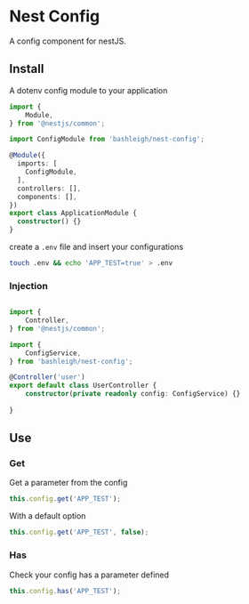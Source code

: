 Nest Config
===

A config component for nestJS.

## Install

A dotenv config module to your application

```typescript
import {
    Module,
} from '@nestjs/common';

import ConfigModule from 'bashleigh/nest-config';

@Module({
  imports: [
    ConfigModule,
  ],
  controllers: [],
  components: [],
})
export class ApplicationModule {
  constructor() {}
}

```

create a `.env` file and insert your configurations

```bash
touch .env && echo 'APP_TEST=true' > .env
```

### Injection

```typescript

import {
    Controller,
} from '@nestjs/common';

import {
    ConfigService,
} from 'bashleigh/nest-config';

@Controller('user')
export default class UserController {
    constructor(private readonly config: ConfigService) {}
    
}

```

## Use

### Get

Get a parameter from the config

```typescript
this.config.get('APP_TEST');
```
With a default option

```typescript
this.config.get('APP_TEST', false);
```

### Has

Check your config has a parameter defined

```typescript
this.config.has('APP_TEST');
```